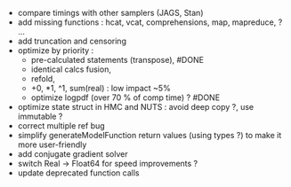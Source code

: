 - compare timings with other samplers (JAGS, Stan)
- add missing functions : hcat, vcat, comprehensions, map, mapreduce,  ? ...
- add truncation and censoring
- optimize by priority : 
	- pre-calculated statements (transpose), #DONE
	- identical calcs fusion,  
	- refold, 
	- +0, *1, ^1, sum(real) : low impact ~5%
	- optimize logpdf (over 70 % of comp time) ?  #DONE
- optimize state struct in HMC and NUTS : avoid deep copy ?, use immutable ?
- correct multiple ref bug
- simplify generateModelFunction return values (using types ?) to make it more user-friendly
- add conjugate gradient solver
- switch Real -> Float64 for speed improvements ?
- update deprecated function calls